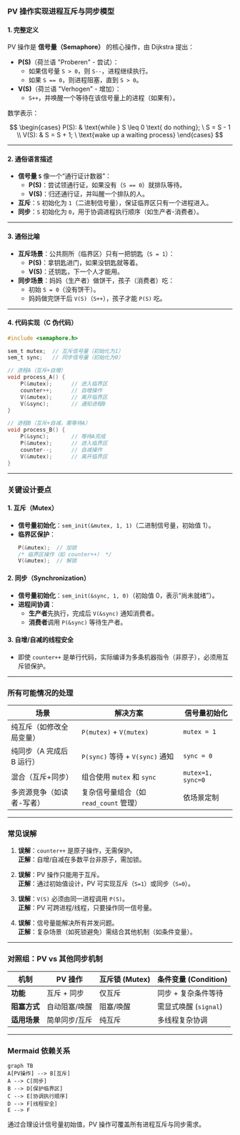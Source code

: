 ### **PV 操作实现进程互斥与同步模型**

#### **1. 完整定义**

PV 操作是 **信号量（Semaphore）** 的核心操作，由 Dijkstra 提出：

- **P(S)**（荷兰语 "Proberen" - 尝试）：
  - 如果信号量 `S > 0`，则 `S--`，进程继续执行。
  - 如果 `S == 0`，则进程阻塞，直到 `S > 0`。
- **V(S)**（荷兰语 "Verhogen" - 增加）：
  - `S++`，并唤醒一个等待在该信号量上的进程（如果有）。

数学表示：

$$
\begin{cases}
P(S): & \text{while } S \leq 0 \text{ do nothing}; \ S = S - 1 \\
V(S): & S = S + 1; \ \text{wake up a waiting process}
\end{cases}
$$

---

#### **2. 通俗语言描述**

- **信号量 `S`** 像一个“通行证计数器”：
  - **P(S)**：尝试领通行证，如果没有（`S == 0`）就排队等待。
  - **V(S)**：归还通行证，并叫醒一个排队的人。
- **互斥**：`S` 初始化为 `1`（二进制信号量），保证临界区只有一个进程进入。
- **同步**：`S` 初始化为 `0`，用于协调进程执行顺序（如生产者-消费者）。

---

#### **3. 通俗比喻**

- **互斥场景**：公共厕所（临界区）只有一把钥匙（`S = 1`）：
  - **P(S)**：拿钥匙进门，如果没钥匙就等着。
  - **V(S)**：还钥匙，下一个人才能用。
- **同步场景**：妈妈（生产者）做饼干，孩子（消费者）吃：
  - 初始 `S = 0`（没有饼干）。
  - 妈妈做完饼干后 `V(S)`（`S++`），孩子才能 `P(S)` 吃。

---

#### **4. 代码实现（C 伪代码）**

```c
#include <semaphore.h>

sem_t mutex;  // 互斥信号量（初始化为1）
sem_t sync;   // 同步信号量（初始化为0）

// 进程A（互斥+自增）
void process_A() {
    P(&mutex);      // 进入临界区
    counter++;      // 自增操作
    V(&mutex);      // 离开临界区
    V(&sync);       // 通知进程B
}

// 进程B（互斥+自减，需等待A）
void process_B() {
    P(&sync);       // 等待A完成
    P(&mutex);      // 进入临界区
    counter--;      // 自减操作
    V(&mutex);      // 离开临界区
}
```

---

### **关键设计要点**

#### **1. 互斥（Mutex）**

- **信号量初始化**：`sem_init(&mutex, 1, 1)`（二进制信号量，初始值 1）。
- **临界区保护**：
  ```c
  P(&mutex);  // 加锁
  /* 临界区操作（如 counter++） */
  V(&mutex);  // 解锁
  ```

#### **2. 同步（Synchronization）**

- **信号量初始化**：`sem_init(&sync, 1, 0)`（初始值 0，表示“尚未就绪”）。
- **进程间协调**：
  - **生产者**先执行，完成后 `V(&sync)` 通知消费者。
  - **消费者**调用 `P(&sync)` 等待生产者。

#### **3. 自增/自减的线程安全**

- 即使 `counter++` 是单行代码，实际编译为多条机器指令（非原子），必须用互斥锁保护。

---

### **所有可能情况的处理**

| **场景**                  | **解决方案**                           | **信号量初始化**  |
| ------------------------- | -------------------------------------- | ----------------- |
| 纯互斥（如修改全局变量）  | `P(mutex)` + `V(mutex)`                | `mutex = 1`       |
| 纯同步（A 完成后 B 运行） | `P(sync)` 等待 + `V(sync)` 通知        | `sync = 0`        |
| 混合（互斥+同步）         | 组合使用 `mutex` 和 `sync`             | `mutex=1, sync=0` |
| 多资源竞争（如读者-写者） | 复杂信号量组合（如 `read_count` 管理） | 依场景定制        |

---

### **常见误解**

1. **误解**：`counter++` 是原子操作，无需保护。  
   **正解**：自增/自减在多数平台非原子，需加锁。

2. **误解**：PV 操作只能用于互斥。  
   **正解**：通过初始值设计，PV 可实现互斥（`S=1`）或同步（`S=0`）。

3. **误解**：`V(S)` 必须由同一进程调用 `P(S)`。  
   **正解**：PV 可跨进程/线程，只要操作同一信号量。

4. **误解**：信号量能解决所有并发问题。  
   **正解**：复杂场景（如死锁避免）需结合其他机制（如条件变量）。

---

### **对照组：PV vs 其他同步机制**

| **机制**     | PV 操作       | 互斥锁 (Mutex) | 条件变量 (Condition)  |
| ------------ | ------------- | -------------- | --------------------- |
| **功能**     | 互斥 + 同步   | 仅互斥         | 同步 + 复杂条件等待   |
| **阻塞方式** | 自动阻塞/唤醒 | 阻塞/唤醒      | 需显式唤醒 (`signal`) |
| **适用场景** | 简单同步/互斥 | 纯互斥         | 多线程复杂协调        |

---

### **Mermaid 依赖关系**

```mermaid
graph TB
A[PV操作] --> B[互斥]
A --> C[同步]
B --> D[保护临界区]
C --> E[协调执行顺序]
D --> F[线程安全]
E --> F
```

通过合理设计信号量初始值，PV 操作可覆盖所有进程互斥与同步需求。
